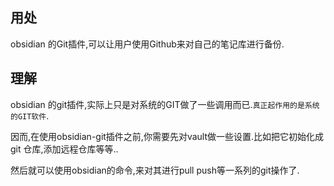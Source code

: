 
## 用处
obsidian 的Git插件,可以让用户使用Github来对自己的笔记库进行备份.
## 理解
obsidian 的git插件,实际上只是对系统的GIT做了一些调用而已.`真正起作用的是系统的GIT软件`.

因而,在使用obsidian-git插件之前,你需要先对vault做一些设置.比如把它初始化成git 仓库,添加远程仓库等等..

然后就可以使用obsidian的命令,来对其进行pull push等一系列的git操作了.


